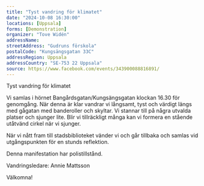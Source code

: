 ```yaml
---
title: "Tyst vandring för klimatet"
date: "2024-10-08 16:30:00"
locations: [Uppsala]
forms: [Demonstration]
organizer: "Tove Widén"
addressName: 
streetAddress: "Gudruns förskola"
postalCode: "Kungsängsgatan 33C"
addressRegion: Uppsala
addressCountry: "SE-753 22 Uppsala"
source: https://www.facebook.com/events/343900088816891/
---
```

Tyst vandring för klimatet 

Vi samlas i hörnet Bangårdsgatan/Kungsängsgatan klockan 16.30 för genomgång. När denna är klar vandrar vi långsamt, tyst och värdigt längs med gågatan med banderoller och skyltar.
Vi stannar till på några utvalda platser och sjunger lite. Blir vi tillräckligt många kan vi formera en stående utåtvänd cirkel när vi sjunger.

När vi nått fram till stadsbiblioteket vänder vi och går tillbaka och samlas vid utgångspunkten för en stunds reflektion.

Denna manifestation har polistillstånd.

Vandringsledare: Annie Mattsson

Välkomna!
